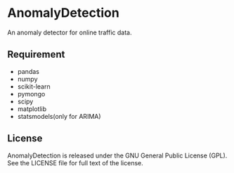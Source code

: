 # AnomalyDetection
An anomaly detector for online traffic data.

## Requirement
- pandas
- numpy
- scikit-learn
- pymongo
- scipy
- matplotlib
- statsmodels(only for ARIMA)

## License
AnomalyDetection is released under the GNU General Public License (GPL). See the LICENSE file for full text of the license.